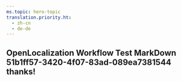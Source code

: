```yaml
---
ms.topic: hero-topic
translation.priority.ht: 
  - zh-cn
  - de-de
---
```

## OpenLocalization Workflow Test MarkDown 51b1ff57-3420-4f07-83ad-089ea7381544 thanks!
